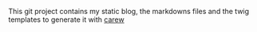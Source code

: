 This git project contains my static blog, the markdowns files and the twig templates to generate it with [carew](http://carew.github.com)
